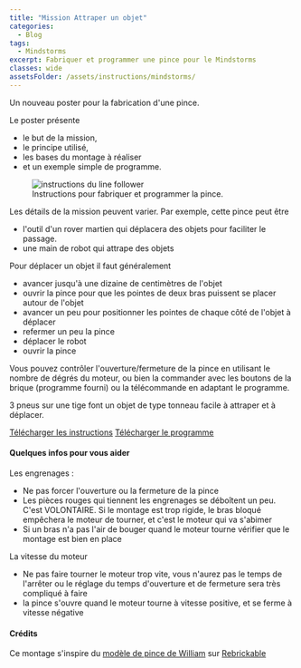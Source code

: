 ```yaml
---
title: "Mission Attraper un objet"
categories:
  - Blog
tags:
  - Mindstorms
excerpt: Fabriquer et programmer une pince pour le Mindstorms
classes: wide
assetsFolder: /assets/instructions/mindstorms/
---
```


Un nouveau poster pour la fabrication d'une pince.

Le poster présente
- le but de la mission,
- le principe utilisé,
- les bases du montage à réaliser
- et un exemple simple de programme.

<figure>
  <img src="{{page.assetsFolder}}mission-pince.png" alt="instructions du line follower">
  <figcaption>Instructions pour fabriquer et programmer la pince.</figcaption>
</figure>
<!-- 1024 × 768 -->


Les détails de la mission peuvent varier. Par exemple, cette pince peut être
- l'outil d'un rover martien qui déplacera des objets pour faciliter le passage.
- une main de robot qui attrape des objets


Pour déplacer un objet il faut généralement
- avancer jusqu'à une dizaine de centimètres de l'objet
- ouvrir la pince pour que les pointes de deux bras puissent se placer autour de l'objet
- avancer un peu pour positionner les pointes de chaque côté de l'objet à déplacer
- refermer un peu la pince
- déplacer le robot
- ouvrir la pince

Vous pouvez contrôler l'ouverture/fermeture de la pince en utilisant le nombre de dégrés du moteur, ou bien la commander avec les boutons de la brique (programme fourni) ou la télécommande en adaptant le programme.

3 pneus sur une tige font un objet de type tonneau facile à attraper et à déplacer.


<a href="{{page.assetsFolder}}mission-pince.pdf" target="_blank" class=".btn .btn--success .btn--large">Télécharger les instructions</a>
<a href="{{page.assetsFolder}}mission-pince.ev3" target="_blank" class=".btn .btn--success .btn--large">Télécharger le programme</a>


#### Quelques infos pour vous aider

Les engrenages :
- Ne pas forcer l'ouverture ou la fermeture de la pince
- Les pièces rouges qui tiennent les engrenages se déboîtent un peu. C'est VOLONTAIRE. Si le montage est trop rigide, le bras bloqué empêchera le moteur de tourner, et c'est le moteur qui va s'abimer
- Si un bras n'a pas l'air de bouger quand le moteur tourne vérifier que le montage est bien en place

La vitesse du moteur
- Ne pas faire tourner le moteur trop vite, vous n'aurez pas le temps de l'arrêter ou le réglage du temps d'ouverture et de fermeture sera très compliqué à faire
- la pince s'ouvre quand le moteur tourne à vitesse positive, et se ferme à vitesse négative



#### Crédits

Ce montage s'inspire du [modèle de pince de William](https://rebrickable.com/mocs/MOC-3533/DLuders/most-simple-ev3-robot-claw-by-william/#comments) sur [Rebrickable](https://rebrickable.com)


